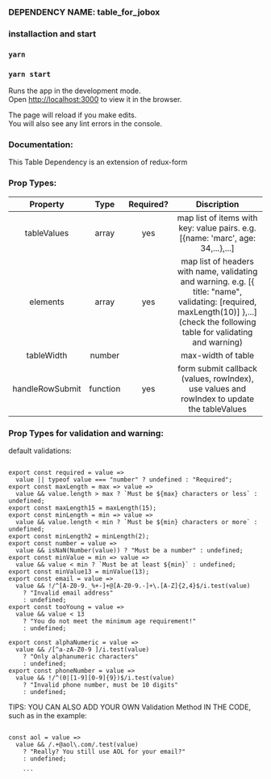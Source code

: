 ### DEPENDENCY NAME: table_for_jobox

### installaction and start

### `yarn`

### `yarn start`

Runs the app in the development mode.<br>
Open [http://localhost:3000](http://localhost:3000) to view it in the browser.

The page will reload if you make edits.<br>
You will also see any lint errors in the console.

### Documentation:

This Table Dependency is an extension of redux-form

### Prop Types:

|    Property     |   Type   | Required? |                                                                                    Discription                                                                                    |
| :-------------: | :------: | :-------: | :-------------------------------------------------------------------------------------------------------------------------------------------------------------------------------: |
|   tableValues   |  array   |    yes    |                                                  map list of items with key: value pairs. e.g. [{name: 'marc', age: 34,...},...]                                                  |
|    elements     |  array   |    yes    | map list of headers with name, validating and warning. e.g. [{ title: "name", validating: [required, maxLength(10)] },...] (check the following table for validating and warning) |
|   tableWidth    |  number  |           |                                                                                max-width of table                                                                                 |
| handleRowSubmit | function |    yes    |                                            form submit callback (values, rowIndex), use values and rowIndex to update the tableValues                                             |

### Prop Types for validation and warning:

default validations:

```

export const required = value =>
  value || typeof value === "number" ? undefined : "Required";
export const maxLength = max => value =>
  value && value.length > max ? `Must be ${max} characters or less` : undefined;
export const maxLength15 = maxLength(15);
export const minLength = min => value =>
  value && value.length < min ? `Must be ${min} characters or more` : undefined;
export const minLength2 = minLength(2);
export const number = value =>
  value && isNaN(Number(value)) ? "Must be a number" : undefined;
export const minValue = min => value =>
  value && value < min ? `Must be at least ${min}` : undefined;
export const minValue13 = minValue(13);
export const email = value =>
  value && !/^[A-Z0-9._%+-]+@[A-Z0-9.-]+\.[A-Z]{2,4}$/i.test(value)
    ? "Invalid email address"
    : undefined;
export const tooYoung = value =>
  value && value < 13
    ? "You do not meet the minimum age requirement!"
    : undefined;

export const alphaNumeric = value =>
  value && /[^a-zA-Z0-9 ]/i.test(value)
    ? "Only alphanumeric characters"
    : undefined;
export const phoneNumber = value =>
  value && !/^(0|[1-9][0-9]{9})$/i.test(value)
    ? "Invalid phone number, must be 10 digits"
    : undefined;

```

TIPS: YOU CAN ALSO ADD YOUR OWN Validation Method IN THE CODE, such as in the example:

````

const aol = value =>
  value && /.+@aol\.com/.test(value)
    ? "Really? You still use AOL for your email?"
    : undefined;

    ```
````
